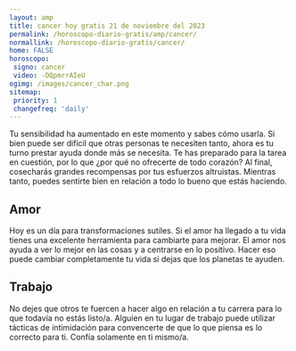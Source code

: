 ```yaml
---
layout: amp
title: cancer hoy gratis 21 de noviembre del 2023 
permalink: /horoscopo-diario-gratis/amp/cancer/
normallink: /horoscopo-diario-gratis/cancer/
home: FALSE
horoscopo:
 signo: cancer
 video: -DQpmrrAIeU
ogimg: /images/cancer_char.png
sitemap:
 priority: 1
 changefreq: 'daily'
---
```



Tu sensibilidad ha aumentado en este momento y sabes cómo usarla. Si bien puede ser difícil que otras personas te necesiten tanto, ahora es tu turno prestar ayuda donde más se necesita. Te has preparado para la tarea en cuestión, por lo que ¿por qué no ofrecerte de todo corazón? Al final, cosecharás grandes recompensas por tus esfuerzos altruistas. Mientras tanto, puedes sentirte bien en relación a todo lo bueno que estás haciendo.

## Amor

Hoy es un día para transformaciones sutiles. Si el amor ha llegado a tu vida tienes una excelente herramienta para cambiarte para mejorar. El amor nos ayuda a ver lo mejor en las cosas y a centrarse en lo positivo. Hacer eso puede cambiar completamente tu vida si dejas que los planetas te ayuden.

## Trabajo

No dejes que otros te fuercen a hacer algo en relación a tu carrera para lo que todavía no estás listo/a. Alguien en tu lugar de trabajo puede utilizar tácticas de intimidación para convencerte de que lo que piensa es lo correcto para ti. Confía solamente en ti mismo/a.